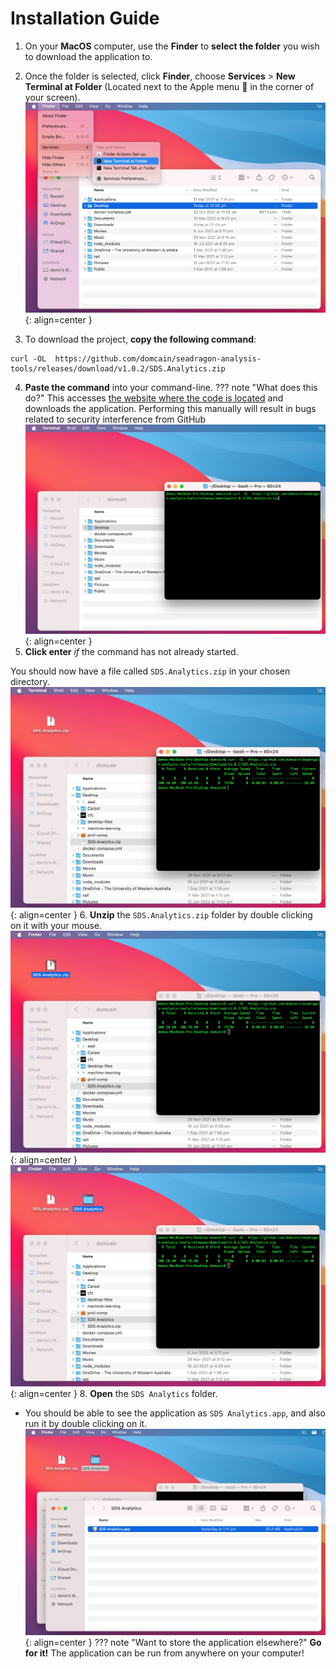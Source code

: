# Installation Guide
1. On your **MacOS** computer, use the **Finder** to **select the folder** you wish to download the application to. 
2. Once the folder is selected, click **Finder**, choose **Services** > **New Terminal at Folder** (Located next to the Apple menu  in the corner of your screen).
![Step 2 installation](images/installation-finder-to-terminal.png){: align=center  }

3. To download the project, **copy the following command**:
```
curl -OL  https://github.com/domcain/seadragon-analysis-tools/releases/download/v1.0.2/SDS.Analytics.zip
```
4. **Paste the command** into your command-line. 
??? note "What does this do?"
    This accesses [the website where the code is located](https://github.com/domcain/seadragon-analysis-tools/releases) and downloads the application. Performing this manually will result in bugs related to security interference from GitHub
![Step 4 installation](images/installation-terminal-command.png){: align=center  }
5. **Click enter** *if* the command has not already started.


You should now have a file called `SDS.Analytics.zip` in your chosen directory.
![Step 5 installation](images/installation-download-zip-file.png){: align=center }
6. **Unzip** the `SDS.Analytics.zip` folder by double clicking on it with your mouse.
![Step 6 unzip](images/installation-unzip-1.png){: align=center }
![Step 7 see unzipped folder](images/installation-unzip-2.png){: align=center }
8. **Open** the `SDS Analytics` folder.
    
- You should be able to see the application as `SDS Analytics.app`, and also run it by double clicking on it.
![Step 8 see the application](images/find-application.png){: align=center }
??? note "Want to store the application elsewhere?"
    **Go for it!** The application can be run from anywhere on your computer!
    